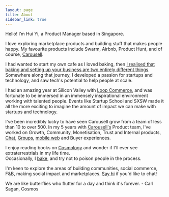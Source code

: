 ```yaml
---
layout: page
title: About
sidebar_link: true
---
```


Hello! I’m Hui Yi, a Product Manager based in Singapore.

I love exploring marketplace products and building stuff that makes people happy. My favourite products include Swarm, Airbnb, Product Hunt, and of course, <a href="https://carousell.com">Carousell</a>.

I had wanted to start my own cafe as I loved baking, then <a href="https://huiyichia.com/2015/05/08/Loving-to-bake.html">I realised that baking and setting up your business are two entirely different things</a>. Somewhere along that journey, I developed a passion for startups and technology, and saw tech's potential to help people at scale.

I had an amazing year at Silicon Valley with <a href="https://www.loopcommerce.com/">Loop Commerce</a>, and was fortunate to be immersed in an immensely inspirational environment working with talented people. Events like Startup School and SXSW made it all the more exciting to imagine the amount of impact we can make with startups and technology.

I've been incredibly lucky to have seen Carousell grow from a team of less than 10 to over 500. In my 5 years with <a href="https://carousell.com">Carousell's</a> Product team, I've worked on Growth, Community, Monetisation, Trust and Internal products, <a href="https://blog.carousell.com/new-carousell-chat-experience/">Chat</a>, <a href="https://blog.carousell.com/starting-discussions-on-groups/">Groups</a>, <a href="https://mobile.carousell.com">mobile web</a> and Buyer experiences.

I enjoy reading books on <a href="https://www.goodreads.com/author/list/10538.Carl_Sagan">Cosmology</a> and wonder if I'll ever see extraterrestrials in my life time.<br> Occasionally, I <a href="https://instagram.com/sconesandcream.sg">bake</a>, and try not to poison people in the process. 

I'm keen to explore the areas of building communities, social commerce, F&B, making social impact and marketplaces. <a href="mailto:hui.ychia@gmail.com">Say hi</a> if you'd like to chat! 

<p class="message">
  We are like butterflies who flutter for a day and think it's forever. 
    - Carl Sagan, Cosmos
</p>